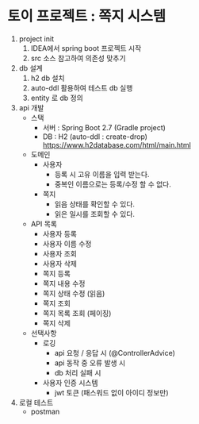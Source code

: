 # 토이 프로젝트 : 쪽지 시스템

1. project init
   1. IDEA에서 spring boot 프로젝트 시작
   2. src 소스 참고하여 의존성 맞추기
2. db 설계
   1. h2 db 설치
   2. auto-ddl 활용하여 테스트 db 실행
   3. entity 로 db 정의
3. api 개발
   - 스택
      - 서버 : Spring Boot 2.7 (Gradle project)
      - DB : H2 (auto-ddl : create-drop)\
        https://www.h2database.com/html/main.html
   - 도메인
      - 사용자
         - 등록 시 고유 이름을 입력 받는다.
         - 중복인 이름으로는 등록/수정 할 수 없다.
         <!-- @Column(unique = true) 설정 -->
      - 쪽지
         - 읽음 상태를 확인할 수 있다.
         - 읽은 일시를 조회할 수 있다.
   - API 목록
      - 사용자 등록
      - 사용자 이름 수정
      - 사용자 조회
      - 사용자 삭제
      - 쪽지 등록
      - 쪽지 내용 수정
      - 쪽지 상태 수정 (읽음)
      - 쪽지 조회
      - 쪽지 목록 조회 (페이징)
      - 쪽지 삭제
   - 선택사항
     - 로깅
       - api 요청 / 응답 시 (@ControllerAdvice)
       - api 동작 중 오류 발생 시
       - db 처리 실패 시
     - 사용자 인증 시스템
       - jwt 토큰 (패스워드 없이 아이디 정보만)
4. 로컬 테스트
   - postman
